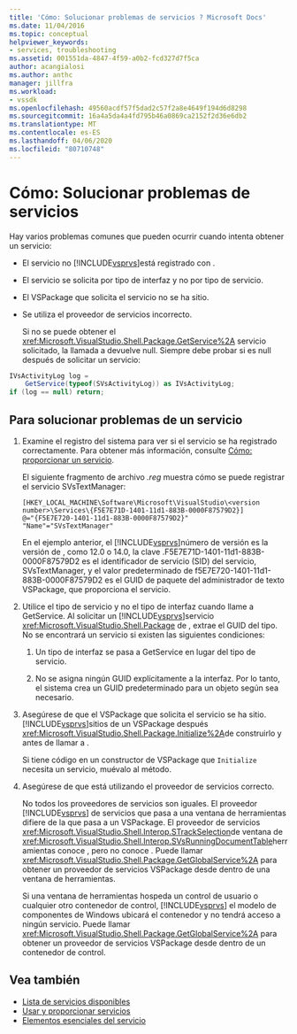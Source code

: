 ```yaml
---
title: 'Cómo: Solucionar problemas de servicios ? Microsoft Docs'
ms.date: 11/04/2016
ms.topic: conceptual
helpviewer_keywords:
- services, troubleshooting
ms.assetid: 001551da-4847-4f59-a0b2-fcd327d7f5ca
author: acangialosi
ms.author: anthc
manager: jillfra
ms.workload:
- vssdk
ms.openlocfilehash: 49560acdf57f5dad2c57f2a8e4649f194d6d8298
ms.sourcegitcommit: 16a4a5da4a4fd795b46a0869ca2152f2d36e6db2
ms.translationtype: MT
ms.contentlocale: es-ES
ms.lasthandoff: 04/06/2020
ms.locfileid: "80710748"
---
```

# <a name="how-to-troubleshoot-services"></a>Cómo: Solucionar problemas de servicios
Hay varios problemas comunes que pueden ocurrir cuando intenta obtener un servicio:

- El servicio no [!INCLUDE[vsprvs](../code-quality/includes/vsprvs_md.md)]está registrado con .

- El servicio se solicita por tipo de interfaz y no por tipo de servicio.

- El VSPackage que solicita el servicio no se ha sitio.

- Se utiliza el proveedor de servicios incorrecto.

  Si no se puede obtener el <xref:Microsoft.VisualStudio.Shell.Package.GetService%2A> servicio solicitado, la llamada a devuelve null. Siempre debe probar si es null después de solicitar un servicio:

```csharp
IVsActivityLog log =
    GetService(typeof(SVsActivityLog)) as IVsActivityLog;
if (log == null) return;
```

## <a name="to-troubleshoot-a-service"></a>Para solucionar problemas de un servicio

1. Examine el registro del sistema para ver si el servicio se ha registrado correctamente. Para obtener más información, consulte [Cómo: proporcionar un servicio](../extensibility/how-to-provide-a-service.md).

    El siguiente fragmento de archivo *.reg* muestra cómo se puede registrar el servicio SVsTextManager:

   ```
   [HKEY_LOCAL_MACHINE\Software\Microsoft\VisualStudio\<version number>\Services\{F5E7E71D-1401-11d1-883B-0000F87579D2}]
   @="{F5E7E720-1401-11d1-883B-0000F87579D2}"
   "Name"="SVsTextManager"
   ```

    En el ejemplo anterior, el [!INCLUDE[vsprvs](../code-quality/includes/vsprvs_md.md)]número de versión es la versión de , como 12.0 o 14.0, la clave .F5E7E71D-1401-11d1-883B-0000F87579D2 es el identificador de servicio (SID) del servicio, SVsTextManager, y el valor predeterminado de f5E7E720-1401-11d1-883B-0000F87579D2 es el GUID de paquete del administrador de texto VSPackage, que proporciona el servicio.

2. Utilice el tipo de servicio y no el tipo de interfaz cuando llame a GetService. Al solicitar un [!INCLUDE[vsprvs](../code-quality/includes/vsprvs_md.md)]servicio <xref:Microsoft.VisualStudio.Shell.Package> de , extrae el GUID del tipo. No se encontrará un servicio si existen las siguientes condiciones:

   1. Un tipo de interfaz se pasa a GetService en lugar del tipo de servicio.

   2. No se asigna ningún GUID explícitamente a la interfaz. Por lo tanto, el sistema crea un GUID predeterminado para un objeto según sea necesario.

3. Asegúrese de que el VSPackage que solicita el servicio se ha sitio. [!INCLUDE[vsprvs](../code-quality/includes/vsprvs_md.md)]sitios de un VSPackage después <xref:Microsoft.VisualStudio.Shell.Package.Initialize%2A>de construirlo y antes de llamar a .

    Si tiene código en un constructor de VSPackage que `Initialize` necesita un servicio, muévalo al método.

4. Asegúrese de que está utilizando el proveedor de servicios correcto.

    No todos los proveedores de servicios son iguales. El proveedor [!INCLUDE[vsprvs](../code-quality/includes/vsprvs_md.md)] de servicios que pasa a una ventana de herramientas difiere de la que pasa a un VSPackage. El proveedor de servicios <xref:Microsoft.VisualStudio.Shell.Interop.STrackSelection>de ventana de <xref:Microsoft.VisualStudio.Shell.Interop.SVsRunningDocumentTable>herramientas conoce , pero no conoce . Puede llamar <xref:Microsoft.VisualStudio.Shell.Package.GetGlobalService%2A> para obtener un proveedor de servicios VSPackage desde dentro de una ventana de herramientas.

    Si una ventana de herramientas hospeda un control de usuario o cualquier otro contenedor de control, [!INCLUDE[vsprvs](../code-quality/includes/vsprvs_md.md)] el modelo de componentes de Windows ubicará el contenedor y no tendrá acceso a ningún servicio. Puede llamar <xref:Microsoft.VisualStudio.Shell.Package.GetGlobalService%2A> para obtener un proveedor de servicios VSPackage desde dentro de un contenedor de control.

## <a name="see-also"></a>Vea también
- [Lista de servicios disponibles](../extensibility/internals/list-of-available-services.md)
- [Usar y proporcionar servicios](../extensibility/using-and-providing-services.md)
- [Elementos esenciales del servicio](../extensibility/internals/service-essentials.md)
